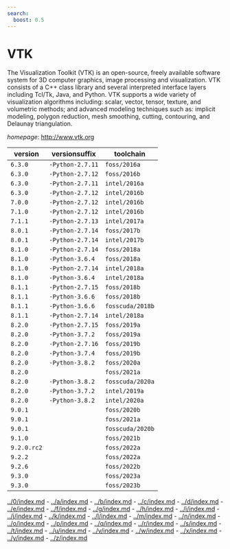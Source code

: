 ```yaml
---
search:
  boost: 0.5
---
```

# VTK

The Visualization Toolkit (VTK) is an open-source, freely available software system for  3D computer graphics, image processing and visualization. VTK consists of a C++ class library and several  interpreted interface layers including Tcl/Tk, Java, and Python. VTK supports a wide variety of visualization  algorithms including: scalar, vector, tensor, texture, and volumetric methods; and advanced modeling techniques  such as: implicit modeling, polygon reduction, mesh smoothing, cutting, contouring, and Delaunay triangulation.

*homepage*: <http://www.vtk.org>

version | versionsuffix | toolchain
--------|---------------|----------
``6.3.0`` | ``-Python-2.7.11`` | ``foss/2016a``
``6.3.0`` | ``-Python-2.7.12`` | ``foss/2016b``
``6.3.0`` | ``-Python-2.7.11`` | ``intel/2016a``
``6.3.0`` | ``-Python-2.7.12`` | ``intel/2016b``
``7.0.0`` | ``-Python-2.7.12`` | ``intel/2016b``
``7.1.0`` | ``-Python-2.7.12`` | ``intel/2016b``
``7.1.1`` | ``-Python-2.7.13`` | ``intel/2017a``
``8.0.1`` | ``-Python-2.7.14`` | ``foss/2017b``
``8.0.1`` | ``-Python-2.7.14`` | ``intel/2017b``
``8.1.0`` | ``-Python-2.7.14`` | ``foss/2018a``
``8.1.0`` | ``-Python-3.6.4`` | ``foss/2018a``
``8.1.0`` | ``-Python-2.7.14`` | ``intel/2018a``
``8.1.0`` | ``-Python-3.6.4`` | ``intel/2018a``
``8.1.1`` | ``-Python-2.7.15`` | ``foss/2018b``
``8.1.1`` | ``-Python-3.6.6`` | ``foss/2018b``
``8.1.1`` | ``-Python-3.6.6`` | ``fosscuda/2018b``
``8.1.1`` | ``-Python-2.7.14`` | ``intel/2018a``
``8.2.0`` | ``-Python-2.7.15`` | ``foss/2019a``
``8.2.0`` | ``-Python-3.7.2`` | ``foss/2019a``
``8.2.0`` | ``-Python-2.7.16`` | ``foss/2019b``
``8.2.0`` | ``-Python-3.7.4`` | ``foss/2019b``
``8.2.0`` | ``-Python-3.8.2`` | ``foss/2020a``
``8.2.0`` |  | ``foss/2021a``
``8.2.0`` | ``-Python-3.8.2`` | ``fosscuda/2020a``
``8.2.0`` | ``-Python-3.7.2`` | ``intel/2019a``
``8.2.0`` | ``-Python-3.8.2`` | ``intel/2020a``
``9.0.1`` |  | ``foss/2020b``
``9.0.1`` |  | ``foss/2021a``
``9.0.1`` |  | ``fosscuda/2020b``
``9.1.0`` |  | ``foss/2021b``
``9.2.0.rc2`` |  | ``foss/2022a``
``9.2.2`` |  | ``foss/2022a``
``9.2.6`` |  | ``foss/2022b``
``9.3.0`` |  | ``foss/2023a``
``9.3.0`` |  | ``foss/2023b``

[../0/index.md](0) - [../a/index.md](a) - [../b/index.md](b) - [../c/index.md](c) - [../d/index.md](d) - [../e/index.md](e) - [../f/index.md](f) - [../g/index.md](g) - [../h/index.md](h) - [../i/index.md](i) - [../j/index.md](j) - [../k/index.md](k) - [../l/index.md](l) - [../m/index.md](m) - [../n/index.md](n) - [../o/index.md](o) - [../p/index.md](p) - [../q/index.md](q) - [../r/index.md](r) - [../s/index.md](s) - [../t/index.md](t) - [../u/index.md](u) - [../v/index.md](v) - [../w/index.md](w) - [../x/index.md](x) - [../y/index.md](y) - [../z/index.md](z)

